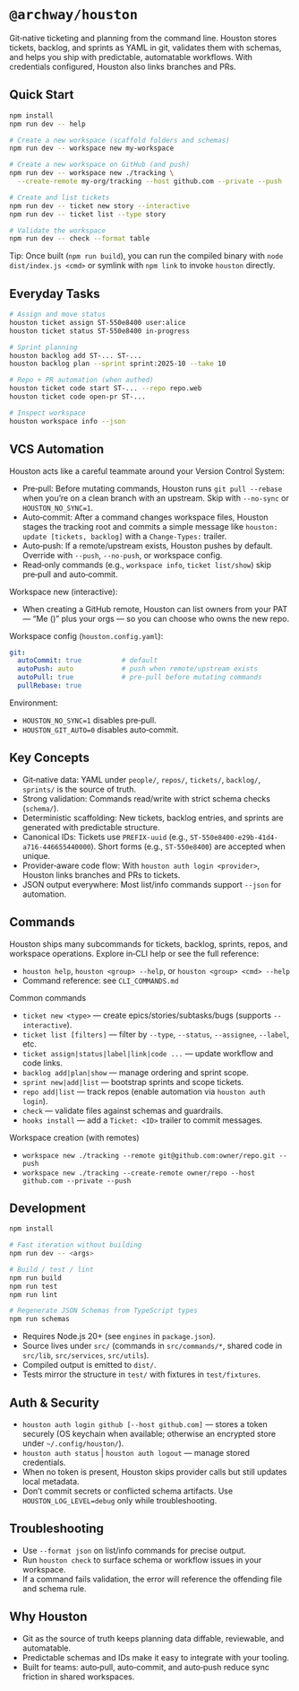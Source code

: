 # `@archway/houston`

Git‑native ticketing and planning from the command line. Houston stores tickets, backlog, and sprints as YAML in git, validates them with schemas, and helps you ship with predictable, automatable workflows. With credentials configured, Houston also links branches and PRs.

## Quick Start

```sh
npm install
npm run dev -- help

# Create a new workspace (scaffold folders and schemas)
npm run dev -- workspace new my-workspace

# Create a new workspace on GitHub (and push)
npm run dev -- workspace new ./tracking \
  --create-remote my-org/tracking --host github.com --private --push

# Create and list tickets
npm run dev -- ticket new story --interactive
npm run dev -- ticket list --type story

# Validate the workspace
npm run dev -- check --format table
```

Tip: Once built (`npm run build`), you can run the compiled binary with `node dist/index.js <cmd>` or symlink with `npm link` to invoke `houston` directly.

## Everyday Tasks

```sh
# Assign and move status
houston ticket assign ST-550e8400 user:alice
houston ticket status ST-550e8400 in-progress

# Sprint planning
houston backlog add ST-... ST-...
houston backlog plan --sprint sprint:2025-10 --take 10

# Repo + PR automation (when authed)
houston ticket code start ST-... --repo repo.web
houston ticket code open-pr ST-...

# Inspect workspace
houston workspace info --json
```

## VCS Automation

Houston acts like a careful teammate around your Version Control System:

- Pre‑pull: Before mutating commands, Houston runs `git pull --rebase` when you’re on a clean branch with an upstream. Skip with `--no-sync` or `HOUSTON_NO_SYNC=1`.
- Auto‑commit: After a command changes workspace files, Houston stages the tracking root and commits a simple message like `houston: update [tickets, backlog]` with a `Change-Types:` trailer.
- Auto‑push: If a remote/upstream exists, Houston pushes by default. Override with `--push`, `--no-push`, or workspace config.
- Read‑only commands (e.g., `workspace info`, `ticket list/show`) skip pre‑pull and auto‑commit.

Workspace new (interactive):

- When creating a GitHub remote, Houston can list owners from your PAT — “Me (<login>)” plus your orgs — so you can choose who owns the new repo.

Workspace config (`houston.config.yaml`):

```yaml
git:
  autoCommit: true          # default
  autoPush: auto            # push when remote/upstream exists
  autoPull: true            # pre-pull before mutating commands
  pullRebase: true
```

Environment:

- `HOUSTON_NO_SYNC=1` disables pre‑pull.
- `HOUSTON_GIT_AUTO=0` disables auto‑commit.

## Key Concepts

- Git‑native data: YAML under `people/`, `repos/`, `tickets/`, `backlog/`, `sprints/` is the source of truth.
- Strong validation: Commands read/write with strict schema checks (`schema/`).
- Deterministic scaffolding: New tickets, backlog entries, and sprints are generated with predictable structure.
- Canonical IDs: Tickets use `PREFIX-uuid` (e.g., `ST-550e8400-e29b-41d4-a716-446655440000`). Short forms (e.g., `ST-550e8400`) are accepted when unique.
- Provider‑aware code flow: With `houston auth login <provider>`, Houston links branches and PRs to tickets.
- JSON output everywhere: Most list/info commands support `--json` for automation.

## Commands

Houston ships many subcommands for tickets, backlog, sprints, repos, and workspace operations. Explore in‑CLI help or see the full reference:

- `houston help`, `houston <group> --help`, or `houston <group> <cmd> --help`
- Command reference: see `CLI_COMMANDS.md`

Common commands

- `ticket new <type>` — create epics/stories/subtasks/bugs (supports `--interactive`).
- `ticket list [filters]` — filter by `--type`, `--status`, `--assignee`, `--label`, etc.
- `ticket assign|status|label|link|code ...` — update workflow and code links.
- `backlog add|plan|show` — manage ordering and sprint scope.
- `sprint new|add|list` — bootstrap sprints and scope tickets.
- `repo add|list` — track repos (enable automation via `houston auth login`).
- `check` — validate files against schemas and guardrails.
- `hooks install` — add a `Ticket: <ID>` trailer to commit messages.

Workspace creation (with remotes)

- `workspace new ./tracking --remote git@github.com:owner/repo.git --push`
- `workspace new ./tracking --create-remote owner/repo --host github.com --private --push`

## Development

```sh
npm install

# Fast iteration without building
npm run dev -- <args>

# Build / test / lint
npm run build
npm run test
npm run lint

# Regenerate JSON Schemas from TypeScript types
npm run schemas
```

- Requires Node.js 20+ (see `engines` in `package.json`).
- Source lives under `src/` (commands in `src/commands/*`, shared code in `src/lib`, `src/services`, `src/utils`).
- Compiled output is emitted to `dist/`.
- Tests mirror the structure in `test/` with fixtures in `test/fixtures`.

## Auth & Security

- `houston auth login github [--host github.com]` — stores a token securely (OS keychain when available; otherwise an encrypted store under `~/.config/houston/`).
- `houston auth status` | `houston auth logout` — manage stored credentials.
- When no token is present, Houston skips provider calls but still updates local metadata.
- Don’t commit secrets or conflicted schema artifacts. Use `HOUSTON_LOG_LEVEL=debug` only while troubleshooting.

## Troubleshooting

- Use `--format json` on list/info commands for precise output.
- Run `houston check` to surface schema or workflow issues in your workspace.
- If a command fails validation, the error will reference the offending file and schema rule.

## Why Houston

- Git as the source of truth keeps planning data diffable, reviewable, and automatable.
- Predictable schemas and IDs make it easy to integrate with your tooling.
- Built for teams: auto‑pull, auto‑commit, and auto‑push reduce sync friction in shared workspaces.
